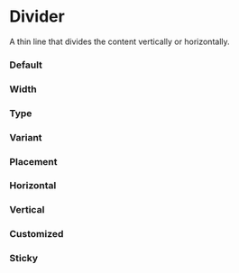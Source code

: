 # Divider

A thin line that divides the content vertically or horizontally.

<Playground />

<Usage />

<Api />

<GlobalConfig />

<Examples />

### Default

<Example value="default" />

### Width

<Example value="width" />

### Type

<Example value="type" />

### Variant

<Example value="variant" />

### Placement

<Example value="placement" />

### Horizontal

<Example value="horizontal" />

### Vertical

<Example value="vertical" />

### Customized

<Example value="customized" />

### Sticky

<Example value="sticky" />

<LastModified />
